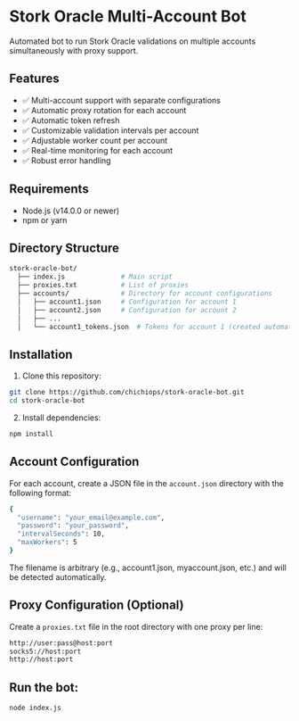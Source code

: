 # Stork Oracle Multi-Account Bot

Automated bot to run Stork Oracle validations on multiple accounts simultaneously with proxy support.

## Features

- ✅ Multi-account support with separate configurations
- ✅ Automatic proxy rotation for each account
- ✅ Automatic token refresh
- ✅ Customizable validation intervals per account
- ✅ Adjustable worker count per account
- ✅ Real-time monitoring for each account
- ✅ Robust error handling

## Requirements

- Node.js (v14.0.0 or newer)
- npm or yarn

## Directory Structure
```bash
stork-oracle-bot/
  ├── index.js              # Main script
  ├── proxies.txt           # List of proxies
  ├── accounts/             # Directory for account configurations
  │   ├── account1.json     # Configuration for account 1
  │   ├── account2.json     # Configuration for account 2
  │   ├── ...
  │   └── account1_tokens.json  # Tokens for account 1 (created automatically)
```
## Installation

1. Clone this repository:
```bash
git clone https://github.com/chichiops/stork-oracle-bot.git
cd stork-oracle-bot
```
2. Install dependencies:
```bash
npm install
```
## Account Configuration
For each account, create a JSON file in the `account.json` directory with the following format:
```bash
{
  "username": "your_email@example.com",
  "password": "your_password",
  "intervalSeconds": 10,
  "maxWorkers": 5
}
```
The filename is arbitrary (e.g., account1.json, myaccount.json, etc.) and will be detected automatically.

## Proxy Configuration (Optional)
Create a `proxies.txt` file in the root directory with one proxy per line:
```bash
http://user:pass@host:port
socks5://host:port
http://host:port
```
## Run the bot:
```bash
node index.js
```
